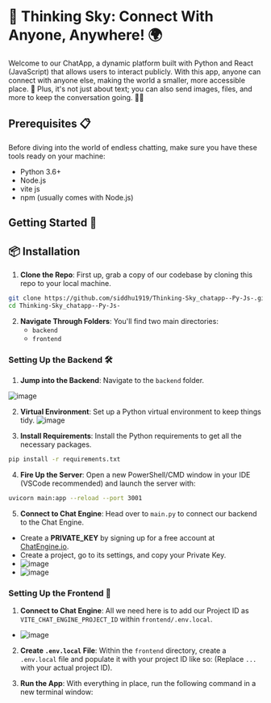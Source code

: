 # 📱 Thinking Sky: Connect With Anyone, Anywhere! 🌍

Welcome to our ChatApp, a dynamic platform built with Python and React (JavaScript) that allows users to interact publicly. With this app, anyone can connect with anyone else, making the world a smaller, more accessible place. 🚀 Plus, it's not just about text; you can also send images, files, and more to keep the conversation going. 📸📁

## Prerequisites 📋

Before diving into the world of endless chatting, make sure you have these tools ready on your machine:

- Python 3.6+
- Node.js
- vite js
- npm (usually comes with Node.js)

## Getting Started 🚀
## 📦 Installation


1. **Clone the Repo**: First up, grab a copy of our codebase by cloning this repo to your local machine.

```bash
git clone https://github.com/siddhu1919/Thinking-Sky_chatapp--Py-Js-.git
cd Thinking-Sky_chatapp--Py-Js-
```
2. **Navigate Through Folders**: You'll find two main directories:
   - `backend`
   - `frontend`

### Setting Up the Backend 🛠️

1. **Jump into the Backend**: Navigate to the `backend` folder.
   
![image](https://github.com/siddhu1919/Thinking-Sky_chatapp--Py-Js-/assets/85176765/6aa256f0-218b-410b-bd6c-048ed0688487)

2. **Virtual Environment**: Set up a Python virtual environment to keep things tidy.
![image](https://github.com/siddhu1919/Thinking-Sky_chatapp--Py-Js-/assets/85176765/5bad9fe0-0638-4e35-9678-b794fce1611d)

3. **Install Requirements**: Install the Python requirements to get all the necessary packages.
 
```bash
pip install -r requirements.txt
```

4. **Fire Up the Server**: Open a new PowerShell/CMD window in your IDE (VSCode recommended) and launch the server with:

```bash
uvicorn main:app --reload --port 3001
```

5. **Connect to Chat Engine**: Head over to `main.py` to connect our backend to the Chat Engine.
- Create a **PRIVATE_KEY** by signing up for a free account at [ChatEngine.io](https://chatengine.io/).
- Create a project, go to its settings, and copy your Private Key.
- ![image](https://github.com/siddhu1919/Thinking-Sky_chatapp--Py-Js-/assets/85176765/bfbcbc07-0632-4f9f-bd83-9756f346bf2f)
- ![image](https://github.com/siddhu1919/Thinking-Sky_chatapp--Py-Js-/assets/85176765/09db329c-9196-41a8-9f83-7e350fa4b13a)


### Setting Up the Frontend 🎨

1. **Connect to Chat Engine**: All we need here is to add our Project ID as `VITE_CHAT_ENGINE_PROJECT_ID` within `frontend/.env.local`.
- ![image](https://github.com/siddhu1919/Thinking-Sky_chatapp--Py-Js-/assets/85176765/7292f686-62e6-47a8-8ffb-fbf6b64d1743)

2. **Create `.env.local` File**: Within the `frontend` directory, create a `.env.local` file and populate it with your project ID like so:
(Replace `...` with your actual project ID).

3. **Run the App**: With everything in place, run the following command in a new terminal window:
